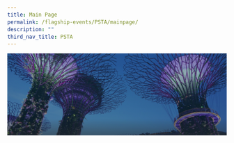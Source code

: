 ```yaml
---
title: Main Page
permalink: /flagship-events/PSTA/mainpage/
description: ""
third_nav_title: PSTA
---
```


![](/images/hero-banner.png)